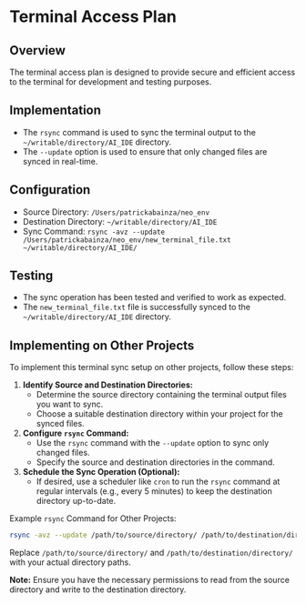 # Terminal Access Plan

## Overview

The terminal access plan is designed to provide secure and efficient access to the terminal for development and testing purposes.

## Implementation

*   The `rsync` command is used to sync the terminal output to the `~/writable/directory/AI_IDE` directory.
*   The `--update` option is used to ensure that only changed files are synced in real-time.

## Configuration

*   Source Directory: `/Users/patrickabainza/neo_env`
*   Destination Directory: `~/writable/directory/AI_IDE`
*   Sync Command: `rsync -avz --update /Users/patrickabainza/neo_env/new_terminal_file.txt ~/writable/directory/AI_IDE/`

## Testing

*   The sync operation has been tested and verified to work as expected.
*   The `new_terminal_file.txt` file is successfully synced to the `~/writable/directory/AI_IDE` directory.

## Implementing on Other Projects

To implement this terminal sync setup on other projects, follow these steps:

1.  **Identify Source and Destination Directories:**
    *   Determine the source directory containing the terminal output files you want to sync.
    *   Choose a suitable destination directory within your project for the synced files.
2.  **Configure `rsync` Command:**
    *   Use the `rsync` command with the `--update` option to sync only changed files.
    *   Specify the source and destination directories in the command.
3.  **Schedule the Sync Operation (Optional):**
    *   If desired, use a scheduler like `cron` to run the `rsync` command at regular intervals (e.g., every 5 minutes) to keep the destination directory up-to-date.

Example `rsync` Command for Other Projects:

```bash
rsync -avz --update /path/to/source/directory/ /path/to/destination/directory/
```

Replace `/path/to/source/directory/` and `/path/to/destination/directory/` with your actual directory paths.

**Note:** Ensure you have the necessary permissions to read from the source directory and write to the destination directory.